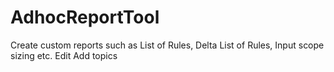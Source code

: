 # AdhocReportTool
Create custom reports such as List of Rules, Delta List of Rules, Input scope sizing etc. Edit Add topics
